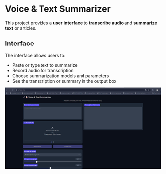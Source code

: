 # Voice & Text Summarizer

This project provides a **user interface** to **transcribe audio** and **summarize text** or articles.

## Interface

The interface allows users to:

- Paste or type text to summarize
- Record audio for transcription
- Choose summarization models and parameters
- See the transcription or summary in the output box

![Interface](interface.png)
